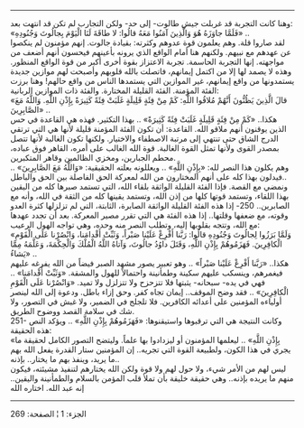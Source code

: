 ------------------------------------------------------------------------

وهنا كانت التجربة قد غربلت جيش طالوت- إلى حد- ولكن التجارب لم تكن قد
انتهت بعد:  
«فَلَمَّا جاوَزَهُ هُوَ وَالَّذِينَ آمَنُوا مَعَهُ قالُوا: لا طاقَةَ لَنَا الْيَوْمَ بِجالُوتَ وَجُنُودِهِ»
..  
لقد صاروا قلة. وهم يعلمون قوة عدوهم وكثرته: بقيادة جالوت. إنهم مؤمنون لم
ينكصوا عن عهدهم مع نبيهم. ولكنهم هنا أمام الواقع الذي يرونه بأعينهم
فيحسون أنهم أضعف من مواجهته. إنها التجربة الحاسمة. تجربة الاعتزاز بقوة
أخرى أكبر من قوة الواقع المنظور. وهذه لا يصمد لها إلا من اكتمل إيمانهم،
فاتصلت بالله قلوبهم وأصبحت لهم موازين جديدة يستمدونها من واقع إيمانهم،
غير الموازين التي يستمدها الناس من واقع حالهم! وهنا برزت الفئة المؤمنة.
الفئة القليلة المختارة. والفئة ذات الموازين الربانية:  
«قالَ الَّذِينَ يَظُنُّونَ أَنَّهُمْ مُلاقُوا اللَّهِ: كَمْ مِنْ فِئَةٍ قَلِيلَةٍ غَلَبَتْ فِئَةً كَثِيرَةً بِإِذْنِ
اللَّهِ. وَاللَّهُ مَعَ الصَّابِرِينَ» ..  
هكذا.. «كَمْ مِنْ فِئَةٍ قَلِيلَةٍ غَلَبَتْ فِئَةً كَثِيرَةً» .. بهذا التكثير. فهذه هي القاعدة
في حس الذين يوقنون أنهم ملاقو الله. القاعدة: أن تكون الفئة المؤمنة قليلة
لأنها هي التي ترتقي الدرج الشاق حتى تنتهي إلى مرتبة الاصطفاء والاختيار.
ولكنها تكون الغالبة لأنها تتصل بمصدر القوى ولأنها تمثل القوة الغالبة.
قوة الله الغالب على أمره، القاهر فوق عباده، محطم الجبارين، ومخزي
الظالمين وقاهر المتكبرين.  
وهم يكلون هذا النصر لله: «بِإِذْنِ اللَّهِ» .. ويعللونه بعلته الحقيقية: «وَاللَّهُ
مَعَ الصَّابِرِينَ» .. فيدلون بهذا كله على أنهم المختارون من الله لمعركة الحق
الفاصلة بين الحق والباطل..  
ونمضي مع القصة. فإذا الفئة القليلة الواثقة بلقاء الله، التي تستمد صبرها
كله من اليقين بهذا اللقاء، وتستمد قوتها كلها من إذن الله، وتستمد يقينها
كله من الثقة في الله، وأنه مع الصابرين.. 250- إذا هذه الفئة القليلة
الواثقة الصابرة، الثابتة، التي لم تزلزلها كثرة العدو وقوته، مع ضعفها
وقلتها.. إذا هذه الفئة هي التي تقرر مصير المعركة. بعد أن تجدد عهدها مع
الله، وتتجه بقلوبها إليه، وتطلب النصر منه وحده، وهي تواجه الهول
الرعيب:  
«وَلَمَّا بَرَزُوا لِجالُوتَ وَجُنُودِهِ قالُوا: رَبَّنا أَفْرِغْ عَلَيْنا صَبْراً، وَثَبِّتْ أَقْدامَنا،
وَانْصُرْنا عَلَى الْقَوْمِ الْكافِرِينَ. فَهَزَمُوهُمْ بِإِذْنِ اللَّهِ، وَقَتَلَ داوُدُ جالُوتَ، وَآتاهُ
اللَّهُ الْمُلْكَ وَالْحِكْمَةَ، وَعَلَّمَهُ مِمَّا يَشاءُ» ..  
هكذا.. «رَبَّنا أَفْرِغْ عَلَيْنا صَبْراً» .. وهو تعبير يصور مشهد الصبر فيضاً من الله
يفرغه عليهم فيغمرهم، وينسكب عليهم سكينة وطمأنينة واحتمالاً للهول والمشقة.
«وَثَبِّتْ أَقْدامَنا» .. فهي في يده- سبحانه- يثبتها فلا تتزحزح ولا تتزلزل ولا
تميد. «وَانْصُرْنا عَلَى الْقَوْمِ الْكافِرِينَ» .. فقد وضح الموقف.. إيمان تجاه كفر.
وحق إزاء باطل. ودعوة إلى الله لينصر أولياءه المؤمنين على أعدائه
الكافرين. فلا تلجلج في الضمير، ولا غبش في التصور، ولا شك في سلامة القصد
ووضوح الطريق.  
251- وكانت النتيجة هي التي ترقبوها واستيقنوها: «فَهَزَمُوهُمْ بِإِذْنِ اللَّهِ» ..
ويؤكد النص هذه الحقيقة:  
«بِإِذْنِ اللَّهِ» .. ليعلمها المؤمنون أو ليزدادوا بها علماً. وليتضح التصور
الكامل لحقيقة ما يجري في هذا الكون، ولطبيعة القوة التي تجريه.. إن
المؤمنين ستار القدرة يفعل الله بهم ما يريد، وينفذ بهم ما يختار..
بإذنه..  
ليس لهم من الأمر شيء، ولا حول لهم ولا قوة ولكن الله يختارهم لتنفيذ
مشيئته، فيكون منهم ما يريده بإذنه.. وهي حقيقة خليقة بأن تملأ قلب المؤمن
بالسلام والطمأنينة واليقين.. إنه عبد الله. اختاره الله

------------------------------------------------------------------------

الجزء: 1 ¦ الصفحة: 269
